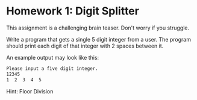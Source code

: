 # Homework 1: Digit Splitter
This assignment is a challenging brain teaser. Don't worry if you struggle.

Write a program that gets a single 5 digit integer from a user. The program should print each digit of that integer 
with 2 spaces between it.

An example output may look like this: 

```bash
Please input a five digit integer. 
12345 
1  2  3  4  5 
```

Hint: Floor Division
